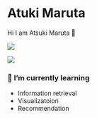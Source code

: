 # Atuki Maruta
 Hi I am Atsuki Maruta 👋
 
 
 ![](https://github-readme-stats.vercel.app/api?username=maruta14)
 
 
 ![](https://github-readme-stats.vercel.app/api/top-langs/?username=maruta14)
 
### 🌱 I’m currently learning 
- Information retrieval
- Visualizatoion
- Recommendation



<!--
**maruta14/maruta14** is a ✨ _special_ ✨ repository because its `README.md` (this file) appears on your GitHub profile.

Here are some ideas to get you started:

- 🔭 I’m currently working on ...
- 🌱 I’m currently learning ...
- 👯 I’m looking to collaborate on ...
- 🤔 I’m looking for help with ...
- 💬 Ask me about ...
- 📫 How to reach me: ...
- 😄 Pronouns: ...
- ⚡ Fun fact: ...
-->
